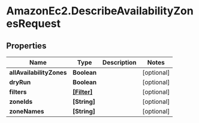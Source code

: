 # AmazonEc2.DescribeAvailabilityZonesRequest

## Properties

Name | Type | Description | Notes
------------ | ------------- | ------------- | -------------
**allAvailabilityZones** | **Boolean** |  | [optional] 
**dryRun** | **Boolean** |  | [optional] 
**filters** | [**[Filter]**](Filter.md) |  | [optional] 
**zoneIds** | **[String]** |  | [optional] 
**zoneNames** | **[String]** |  | [optional] 


